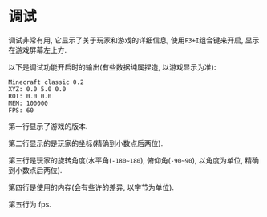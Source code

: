 # 调试
调试非常有用, 它显示了关于玩家和游戏的详细信息, 使用`F3+I`组合键来开启, 显示在游戏屏幕左上方.

以下是调试功能开启时的输出(有些数据纯属捏造, 以游戏显示为准):
```
Minecraft classic 0.2
XYZ: 0.0 5.0 0.0
ROT: 0.0 0.0
MEM: 100000
FPS: 60
```

第一行显示了游戏的版本.

第二行显示的是玩家的坐标(精确到小数点后两位).

第三行是玩家的旋转角度(水平角(`-180~180`), 俯仰角(`-90~90`), 以角度为单位, 精确到小数点后两位).

第四行是使用的内存(会有些许的差异, 以字节为单位).

第五行为 fps.

